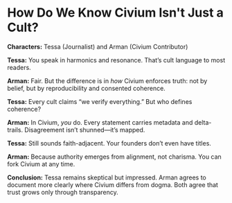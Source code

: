 # How Do We Know Civium Isn't Just a Cult?

**Characters:** Tessa (Journalist) and Arman (Civium Contributor)

**Tessa:**
You speak in harmonics and resonance. That’s cult language to most readers.

**Arman:**
Fair. But the difference is in *how* Civium enforces truth: not by belief, but by reproducibility and consented coherence.

**Tessa:**
Every cult claims “we verify everything.” But who defines coherence?

**Arman:**
In Civium, *you* do. Every statement carries metadata and delta-trails. Disagreement isn’t shunned—it’s mapped.

**Tessa:**
Still sounds faith-adjacent. Your founders don’t even have titles.

**Arman:**
Because authority emerges from alignment, not charisma. You can fork Civium at any time.

**Conclusion:**
Tessa remains skeptical but impressed. Arman agrees to document more clearly where Civium differs from dogma. Both agree that trust grows only through transparency.


